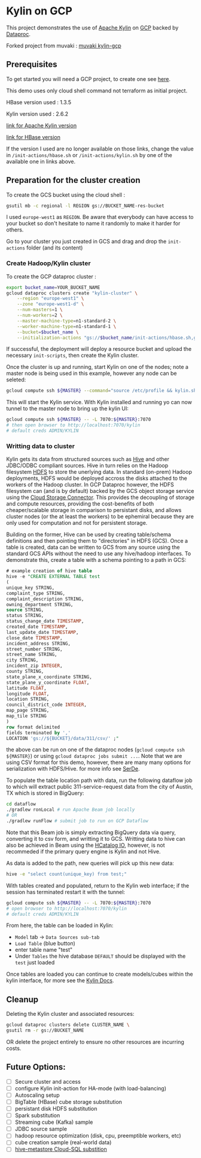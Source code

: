 # Kylin on GCP
This project demonstrates the use of [Apache Kylin](http://kylin.apache.org/) on
[GCP](https://cloud.google.com/gcp/) backed by [Dataproc](https://cloud.google.com/dataproc/).

Forked project from muvaki : [muvaki kylin-gcp](https://github.com/muvaki/kylin-gcp/)

## Prerequisites
To get started you will need a GCP project, to create one see [here](https://cloud.google.com/resource-manager/docs/creating-managing-projects).

This demo uses only cloud shell command not terraform as initial project.

HBase version used : 1.3.5

Kylin version used : 2.6.2

[link for Apache Kylin version](https://mirror.csclub.uwaterloo.ca/apache/kylin/)

[link for HBase version](https://www-us.apache.org/dist/hbase/)

If the version I used are no longer available on those links, change the value in `/init-actions/hbase.sh` or `/init-actions/kylin.sh` by one of the available one in links above.

## Preparation for the cluster creation

To create the GCS bucket using the cloud shell :
```sh
gsutil mb -c regional -l REGION gs://BUCKET_NAME-res-bucket
```
I used `europe-west1` as `REGION`. Be aware that everybody can have access to your bucket so don't hesitate to name it randomly to make it harder for others.


Go to your cluster you just created in GCS and drag and drop the `init-actions` folder (and its content)


### Create Hadoop/Kylin cluster

To create the GCP dataproc cluster :
```sh
export bucket_name=YOUR_BUCKET_NAME
gcloud dataproc clusters create "kylin-cluster" \
	--region "europe-west1" \
	--zone "europe-west1-d" \
	--num-masters=1 \
	--num-workers=2 \
	--master-machine-type=n1-standard-2 \
	--worker-machine-type=n1-standard-1 \
	--bucket=$bucket_name \
	--initialization-actions "gs://$bucket_name/init-actions/hbase.sh,gs://$bucket_name/init-actions/kylin.sh,gs://$bucket_name/init-actions/hive-hcatalog.sh"
```

If successful, the deployment will deploy a resource bucket and upload the
necessary `init-scripts`, then create the Kylin cluster.

Once the cluster is up and running, start Kylin on one of the nodes; note a
master node is being used in this example, however any node can be seleted:
```sh
gcloud compute ssh ${MASTER} --command="source /etc/profile && kylin.sh start"
```
This will start the Kylin service. With Kylin installed and running yo can now
tunnel to the master node to bring up the kylin UI:
```sh
gcloud compute ssh ${MASTER} -- -L 7070:${MASTER}:7070
# then open browser to http://localhost:7070/kylin
# default creds ADMIN/KYLIN
```

### Writting data to cluster
Kylin gets its data from structured sources such as [Hive](https://hive.apache.org/)
and other JDBC/ODBC compliant sources. Hive in turn relies on the Hadoop
filesystem [HDFS](https://hadoop.apache.org/) to store the unerlying data.
In standard (on-prem) Hadoop deployments, HDFS would be deployed accross the
disks attached to the workers of the Hadoop cluster. In GCP Dataproc however,
the HDFS filesystem can (and is by default) backed by the GCS object storage
service using the [Cloud Storage Connector](https://cloud.google.com/dataproc/docs/concepts/connectors/cloud-storage).
This provides the decoupling of storage and compute resources, providing the
cost-benefits of both cheaper/scalable storage in comparison to persistant disks,
and allows cluster nodes (or the at least the workers) to be ephemiral because
they are only used for computation and not for persistent storage.

Building on the former, Hive can be used by creating table/schema definitions
and then pointing them to "directories" in HDFS (GCS). Once a table is created,
data can be written to GCS from any source using the standard GCS APIs without
the need to use any hive/hadoop interfaces. To demonstrate this, create a table
with a schema pointing to a path in GCS:
```sql
# example creation of hive table
hive -e "CREATE EXTERNAL TABLE test
(
unique_key STRING,
complaint_type STRING,
complaint_description STRING,
owning_department STRING,
source STRING,
status STRING,
status_change_date TIMESTAMP,
created_date TIMESTAMP,
last_update_date TIMESTAMP,
close_date TIMESTAMP,
incident_address STRING,
street_number STRING,
street_name STRING,
city STRING,
incident_zip INTEGER,
county STRING,
state_plane_x_coordinate STRING,
state_plane_y_coordinate FLOAT,
latitude FLOAT,
longitude FLOAT,
location STRING,
council_district_code INTEGER,
map_page STRING,
map_tile STRING
)
row format delimited
fields terminated by ','
LOCATION 'gs://${BUCKET}/data/311/csv/' ;"

```
the above can be run on one of the dataproc nodes (`gcloud compute ssh ${MASTER}`)
or using `gcloud dataproc jobs submit ...`. Note that we are using CSV format
for this demo, however, there are many many options for serialization with
HDFS/Hive. for more info see [SerDe](https://cwiki.apache.org/confluence/display/Hive/SerDe).

To populate the table location path with data, run the following dataflow
job to which will extract public 311-service-request data from the city of
Austin, TX which is stored in BigQuery:
```sh
cd dataflow
./gradlew ronLocal # run Apache Beam job locally
# OR
./gradlew runFlow # submit job to run on GCP Dataflow
```
Note that this Beam job is simply extracting BigQuery data via query,
converting it to csv form, and writting it to GCS. Writting data to hive can
also be achieved in Beam using the [HCatalog IO](https://beam.apache.org/documentation/io/built-in/hcatalog/), however, is
not recommeded if the primary query engine is Kylin and not Hive.

As data is added to the path, new queries will pick up this new data:
```sh
hive -e "select count(unique_key) from test;"
```

With tables created and populated, return to the Kylin web interface; if the
session has terminated restart it with the tunnel:
```sh
gcloud compute ssh ${MASTER} -- -L 7070:${MASTER}:7070
# open browser to http://localhost:7070/kylin
# default creds ADMIN/KYLIN
```

From here, the table can be loaded in Kylin:
 - `Model` tab -> `Data Sources sub-tab`
 - `Load Table` (blue button)
 - enter table name "test"
 - Under `Tables` the hive database `DEFAULT` should be displayed with the `test` just loaded

Once tables are loaded you can continue to create models/cubes within the kylin
interface, for more see the [Kylin Docs](http://kylin.apache.org/docs/tutorial/create_cube.html).

## Cleanup
Deleting the Kylin cluster and associated resources:
```sh
gcloud dataproc clusters delete CLUSTER_NAME \
gsutil rm -r gs://BUCKET_NAME
```
OR delete the project entirely to ensure no other resources are incurring costs.

## Future Options:
- [ ] Secure cluster and access
- [ ] configure Kylin init-action for HA-mode (with load-balancing)
- [ ] Autoscaling setup
- [ ] BigTable (HBase) cube storage substitution
- [ ] persistant disk HDFS substitution
- [ ] Spark substitution
- [ ] Streaming cube (Kafka) sample
- [ ] JDBC source sample
- [ ] hadoop resource optimization (disk, cpu, preemptible workers, etc)
- [ ] cube creation sample (real-world data)
- [ ] [hive-metastore Cloud-SQL substition](https://cloud.google.com/solutions/using-apache-hive-on-cloud-dataproc)
